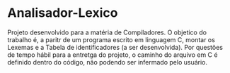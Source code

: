 # Analisador-Lexico
Projeto desenvolvido para a matéria de Compiladores. O objetico do trabalho é, a paritr de um programa escrito em linguagem C, montar os Lexemas e a Tabela de identificadores (a ser desenvolvida).
Por questões de tempo hábil para a entretga do projeto, o caminho do arquivo em C é definido dentro do código, não podendo ser infermado pelo usuário.
